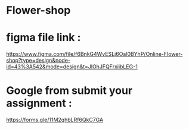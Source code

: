 # Flower-shop

# figma file link : 

https://www.figma.com/file/f6BnkG4WvESLj6Oal0BYhP/Online-Flower-shop?type=design&node-id=43%3A542&mode=design&t=JlOhJFQFrxiibLEG-1

# Google from submit your assignment :

https://forms.gle/11M2qhbLRf6QkC7GA
